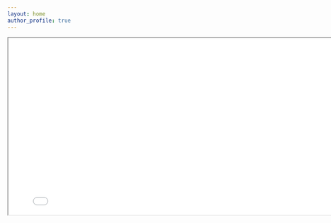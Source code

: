 ```yaml
---
layout: home
author_profile: true
---
```




<iframe src="Final_Project/figures/bokeh.html" width="800" height="400"></iframe>
